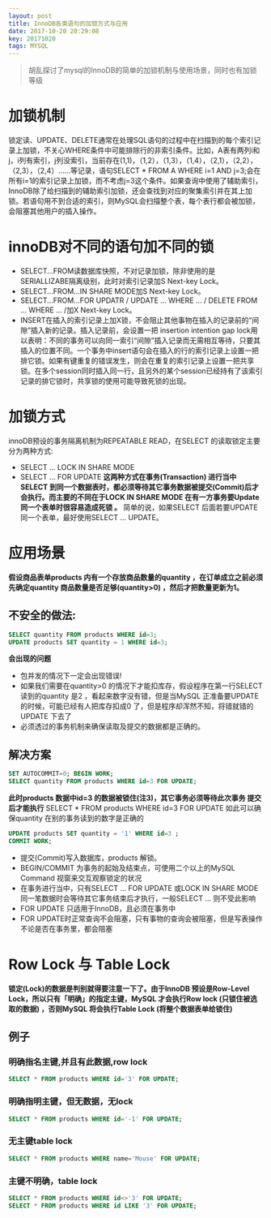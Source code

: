 ```yaml
---
layout: post
title: InnoDB各类语句的加锁方式与应用
date: 2017-10-20 20:29:08
key: 20171020
tags: MYSQL
---
```

> 胡乱探讨了mysql的InnoDB的简单的加锁机制与使用场景，同时也有加锁等级

# 加锁机制


 锁定读、UPDATE、DELETE通常在处理SQL语句的过程中在扫描到的每个索引记录上加锁，不关心WHERE条件中可能排除行的非索引条件。比如，A表有两列i和j，i列有索引，j列没索引，当前存在(1,1)，（1,2），（1,3），（1,4），（2,1），（2,2），（2,3），（2,4）……等记录，语句SELECT * FROM A WHERE i=1 AND j=3;会在所有i=1的索引记录上加锁，而不考虑j=3这个条件。如果查询中使用了辅助索引，InnoDB除了给扫描到的辅助索引加锁，还会查找到对应的聚集索引并在其上加锁。若语句用不到合适的索引，则MySQL会扫描整个表，每个表行都会被加锁，会阻塞其他用户的插入操作。 

# innoDB对不同的语句加不同的锁
* SELECT...FROM读数据库快照，不对记录加锁，除非使用的是SERIALLIZABE隔离级别，此时对索引记录加S Next-key Lock。
* SELECT...FROM...IN SHARE MODE加S Next-key Lock。
* SELECT...FROM...FOR UPDATR /  UPDATE ... WHERE ...  / DELETE FROM ... WHERE ... /加X Next-key Lock。
* INSERT在插入的索引记录上加X锁，不会阻止其他事物在插入的记录前的“间隙”插入新的记录。插入记录前，会设置一把 insertion intention gap lock用以表明：不同的事务可以向同一索引“间隙”插入记录而无需相互等待，只要其插入的位置不同。一个事务中insert语句会在插入的行的索引记录上设置一把排它锁。如果有键重复的错误发生，则会在重复的索引记录上设置一把共享锁。在多个session同时插入同一行，且另外的某个session已经持有了该索引记录的排它锁时，共享锁的使用可能导致死锁的出现。

# 加锁方式
innoDB预设的事务隔离机制为REPEATABLE READ，在SELECT 的读取锁定主要分为两种方式:
* SELECT ... LOCK IN SHARE MODE
* SELECT ... FOR UPDATE
**这两种方式在事务(Transaction) 进行当中SELECT 到同一个数据表时，都必须等待其它事务数据被提交(Commit)后才会执行。而主要的不同在于LOCK IN SHARE MODE 在有一方事务要Update 同一个表单时很容易造成死锁 。**
简单的说，如果SELECT 后面若要UPDATE 同一个表单，最好使用SELECT ... UPDATE。

# 应用场景
**假设商品表单products 内有一个存放商品数量的quantity ，在订单成立之前必须先确定quantity 商品数量是否足够(quantity>0) ，然后才把数量更新为1。**

## 不安全的做法:

```sql
SELECT quantity FROM products WHERE id=3; 
UPDATE products SET quantity = 1 WHERE id=3;
```
**会出现的问题**
* 包并发的情况下一定会出现错误!
* 如果我们需要在quantity>0 的情况下才能扣库存，假设程序在第一行SELECT 读到的quantity 是2 ，看起来数字没有错，但是当MySQL 正准备要UPDATE 的时候，可能已经有人把库存扣成0 了，但是程序却浑然不知，将错就错的UPDATE 下去了
* 必须透过的事务机制来确保读取及提交的数据都是正确的。

## 解决方案

```sql
SET AUTOCOMMIT=0; BEGIN WORK; 
SELECT quantity FROM products WHERE id=3 FOR UPDATE;  
```
**此时products 数据中id=3 的数据被锁住(注3)，其它事务必须等待此次事务 提交后才能执行**
SELECT * FROM products WHERE id=3 FOR UPDATE 如此可以确保quantity 在别的事务读到的数字是正确的

```sql
UPDATE products SET quantity = '1' WHERE id=3 ; 
COMMIT WORK;
```
* 提交(Commit)写入数据库，products 解锁。
* BEGIN/COMMIT 为事务的起始及结束点，可使用二个以上的MySQL Command 视窗来交互观察锁定的状况
* 在事务进行当中，只有SELECT ... FOR UPDATE 或LOCK IN SHARE MODE 同一笔数据时会等待其它事务结束后才执行，一般SELECT ... 则不受此影响
* FOR UPDATE 只适用于InnoDB，且必须在事务中
* FOR UPDATE时正常查询不会阻塞，只有事物的查询会被阻塞，但是写表操作不论是否在事务里，都会阻塞

# Row Lock 与 Table Lock

**锁定(Lock)的数据是判别就得要注意一下了。由于InnoDB 预设是Row-Level Lock，所以只有「明确」的指定主键，MySQL 才会执行Row lock (只锁住被选取的数据) ，否则MySQL 将会执行Table Lock (将整个数据表单给锁住)**

## 例子
### 明确指名主键,并且有此数据,row lock

```sql
SELECT * FROM products WHERE id='3' FOR UPDATE;
```

### 明确指明主键，但无数据，无lock

```sql
SELECT * FROM products WHERE id='-1' FOR UPDATE;
```

### 无主键table lock

```sql
SELECT * FROM products WHERE name='Mouse' FOR UPDATE;
```

### 主键不明确，table lock

```sql
SELECT * FROM products WHERE id<>'3' FOR UPDATE;
SELECT * FROM products WHERE id LIKE '3' FOR UPDATE;
```

